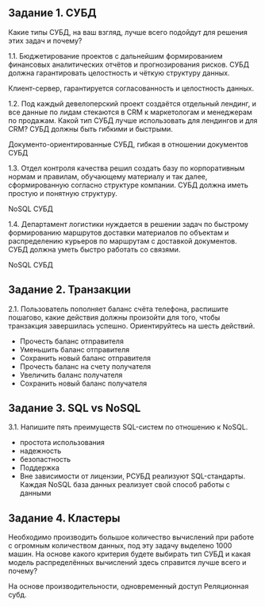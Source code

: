 ## Задание 1. СУБД
Какие типы СУБД, на ваш взгляд, лучше всего подойдут для решения этих задач и почему?

1.1. Бюджетирование проектов с дальнейшим формированием финансовых аналитических отчётов и прогнозирования рисков. СУБД должна гарантировать целостность и чёткую структуру данных.

Клиент-сервер, гарантируется согласованность и целостность данных.

1.2. Под каждый девелоперский проект создаётся отдельный лендинг, и все данные по лидам стекаются в CRM к маркетологам и менеджерам по продажам. Какой тип СУБД лучше использовать для лендингов и для CRM? СУБД должны быть гибкими и быстрыми.

Документо-ориентированные СУБД, гибкая в отношении документов СУБД

1.3. Отдел контроля качества решил создать базу по корпоративным нормам и правилам, обучающему материалу и так далее, сформированную согласно структуре компании. СУБД должна иметь простую и понятную структуру.

NoSQL СУБД

1.4. Департамент логистики нуждается в решении задач по быстрому формированию маршрутов доставки материалов по объектам и распределению курьеров по маршрутам с доставкой документов. СУБД должна уметь быстро работать со связями.

NoSQL СУБД

## Задание 2. Транзакции

2.1. Пользователь пополняет баланс счёта телефона, распишите пошагово, какие действия должны произойти для того, чтобы транзакция завершилась успешно. Ориентируйтесь на шесть действий.

* Прочесть баланс отправителя
* Уменьшить баланс отправителя
* Сохранить новый баланс отправителя
* Прочесть баланс на счету получателя
* Увеличить баланс получателя
* Сохранить новый баланс получателя

## Задание 3. SQL vs NoSQL

3.1. Напишите пять преимуществ SQL-систем по отношению к NoSQL.
* простота использования
* надежность
* безопастность
* Поддержка
* Вне зависимости от лицензии, РСУБД реализуют SQL-стандарты. Каждая NoSQL база данных реализует свой способ работы с данными

## Задание 4. Кластеры
Необходимо производить большое количество вычислений при работе с огромным количеством данных, под эту задачу выделено 1000 машин.
На основе какого критерия будете выбирать тип СУБД и какая модель распределённых вычислений здесь справится лучше всего и почему?

На основе производительности, одновременный доступ
Реляционная субд.
